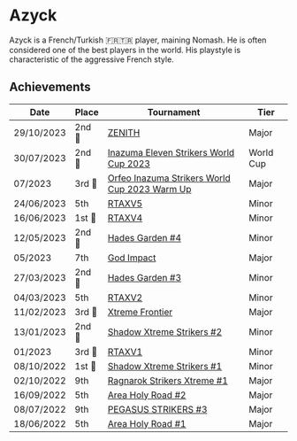 # Azyck

Azyck is a French/Turkish :fr::tr: player, maining Nomash.
He is often considered one of the best players in the world.
His playstyle is characteristic of the aggressive French style.

## Achievements

| Date | Place | Tournament | Tier |
| - | - | - | - |
| 29/10/2023 |2nd :2nd_place_medal: | [ZENITH](../../tournaments/misc/zenith1.md) | Major |
| 30/07/2023 |2nd :2nd_place_medal: | [Inazuma Eleven Strikers World Cup 2023](../../tournaments/worldcup23.md) | World Cup |
| 07/2023 |3rd :3rd_place_medal: | [Orfeo Inazuma Strikers World Cup 2023 Warm Up](../../tournaments/misc/orfeowc.md) | Major |
| 24/06/2023 | 5th | [RTAXV5](../../tournaments/rtaxv/rtaxv5.md) | Minor |
| 16/06/2023 |1st :1st_place_medal: | [RTAXV4](../../tournaments/rtaxv/rtaxv4.md) | Minor |
| 12/05/2023 |2nd :2nd_place_medal: | [Hades Garden #4](../../tournaments/hg/hg4.md) | Minor |
| 05/2023 | 7th | [God Impact](../../tournaments/misc/godimpact.md) | Major |
| 27/03/2023 |2nd :2nd_place_medal: | [Hades Garden #3](../../tournaments/hg/hg3.md) | Minor |
| 04/03/2023 | 5th | [RTAXV2](../../tournaments/rtaxv/rtaxv2.md) | Minor |
| 11/02/2023 |3rd :3rd_place_medal: | [Xtreme Frontier](../../tournaments/sf/xf.md) | Major |
| 13/01/2023 |2nd :2nd_place_medal: | [Shadow Xtreme Strikers #2](../../tournaments/shadow/shadow2.md) | Minor |
| 01/2023 |3rd :3rd_place_medal: | [RTAXV1](../../tournaments/rtaxv/rtaxv1.md) | Minor |
| 08/10/2022 |1st :1st_place_medal: | [Shadow Xtreme Strikers #1](../../tournaments/shadow/shadow1.md) | Minor |
| 02/10/2022 | 9th | [Ragnarok Strikers Xtreme #1](../../tournaments/ragna/ragnax1.md) | Major |
| 16/09/2022 | 5th | [Area Holy Road #2](../../tournaments/misc/holyroad2.md) | Major |
| 08/07/2022 | 9th | [PEGASUS STRIKERS #3](../../tournaments/pegasus/pegasus9.md) | Major |
| 18/06/2022 | 5th | [Area Holy Road #1](../../tournaments/misc/holyroad1.md) | Major |

